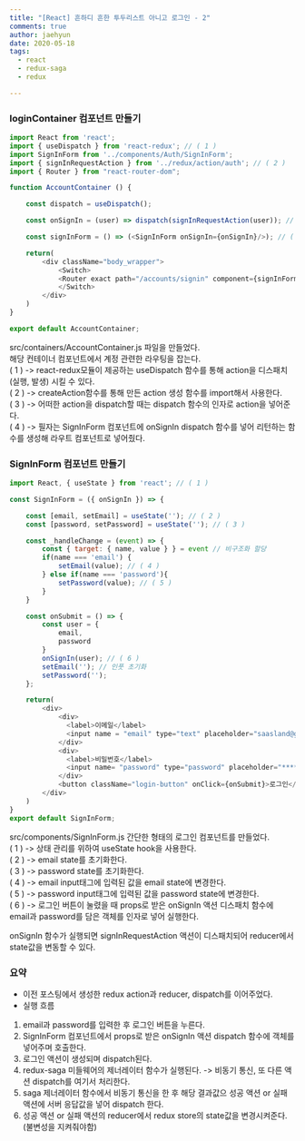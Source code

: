 ```yaml
---
title: "[React] 흔하디 흔한 투두리스트 아니고 로그인 - 2"
comments: true
author: jaehyun
date: 2020-05-18
tags:
  - react
  - redux-saga
  - redux

---
```


### loginContainer 컴포넌트 만들기

```js
import React from 'react';
import { useDispatch } from 'react-redux'; // ( 1 )
import SignInForm from '../components/Auth/SignInForm';
import { signInRequestAction } from '../redux/action/auth'; // ( 2 )
import { Router } from "react-router-dom";

function AccountContainer () {

    const dispatch = useDispatch();

    const onSignIn = (user) => dispatch(signInRequestAction(user)); // ( 3 )

    const signInForm = () => (<SignInForm onSignIn={onSignIn}/>); // ( 4 )

    return(
        <div className="body_wrapper">
            <Switch>
            <Router exact path="/accounts/signin" component={signInForm} /> // ( 4 )
            </Switch>
        </div>
    )
}

export default AccountContainer;
```

src/containers/AccountContainer.js 파일을 만들었다.   
해당 컨테이너 컴포넌트에서 계정 관련한 라우팅을 잡는다.  
( 1 ) -> react-redux모듈이 제공하는 useDispatch 함수를 통해 action을 디스패치 (실행, 발생) 시킬 수 있다.  
( 2 ) -> createAction함수를 통해 만든 action 생성 함수를 import해서 사용한다.  
( 3 ) -> 어떠한 action을 dispatch할 때는 dispatch 함수의 인자로 action을 넣어준다.  
( 4 ) -> 필자는 SignInForm 컴포넌트에 onSignIn dispatch 함수를 넣어 리턴하는 함수를 생성해 라우트 컴포넌트로 넣어줬다. 



### SignInForm 컴포넌트 만들기

```js
import React, { useState } from 'react'; // ( 1 )

const SignInForm = ({ onSignIn }) => {

    const [email, setEmail] = useState(''); // ( 2 )
    const [password, setPassword] = useState(''); // ( 3 )

    const _handleChange = (event) => {
        const { target: { name, value } } = event // 비구조화 할당
        if(name === 'email') {
            setEmail(value); // ( 4 )
        } else if(name === 'password'){
            setPassword(value); // ( 5 )
        }
    }

    const onSubmit = () => {
        const user = {
            email,
            password
        }
        onSignIn(user); // ( 6 )
        setEmail(''); // 인풋 초기화
        setPassword('');
    };

    return(
        <div>
            <div>
              <label>이메일</label>
              <input name = "email" type="text" placeholder="saasland@gmail.com" value={email} onChange={_handleChange}/>
            </div>
            <div>
              <label>비밀번호</label>
              <input name= "password" type="password" placeholder="******" value={password} onChange={_handleChange}/>
            </div>
            <button className="login-button" onClick={onSubmit}>로그인</button>
        </div>
    )
}
export default SignInForm;
```
src/components/SignInForm.js 간단한 형태의 로그인 컴포넌트를 만들었다.  
( 1 ) -> 상태 관리를 위하여 useState hook을 사용한다.  
( 2 ) -> email state를 초기화한다.  
( 3 ) -> password state를 초기화한다.  
( 4 ) -> email input태그에 입력된 값을 email state에 변경한다.  
( 5 ) -> password input태그에 입력된 값을 password state에 변경한다.  
( 6 ) -> 로그인 버튼이 눌렸을 때 props로 받은 onSignIn 액션 디스패치 함수에 email과 password를 담은 객체를 인자로 넣어 실행한다.  
  
onSignIn 함수가 실행되면 signInRequestAction 액션이 디스패치되어 reducer에서 state값을 변동할 수 있다.  

### 요약 
- 이전 포스팅에서 생성한 redux action과 reducer, dispatch를 이어주었다.  
- 실행 흐름
1. email과 password를 입력한 후 로그인 버튼을 누른다.  
2. SignInForm 컴포넌트에서 props로 받은 onSignIn 액션 dispatch 함수에 객체를 넣어주며 호출한다.  
3. 로그인 액션이 생성되며 dispatch된다.  
4. redux-saga 미들웨어의 제너레이터 함수가 실행된다. -> 비동기 통신, 또 다른 액션 dispatch를 여기서 처리한다.  
5. saga 제너레이터 함수에서 비동기 통신을 한 후 해당 결과값으 성공 액션 or 실패 액션에 서버 응답값을 넣어 dispatch 한다.
6. 성공 액션 or 실패 액션의 reducer에서 redux store의 state값을 변경시켜준다.(불변성을 지켜줘야함)  

